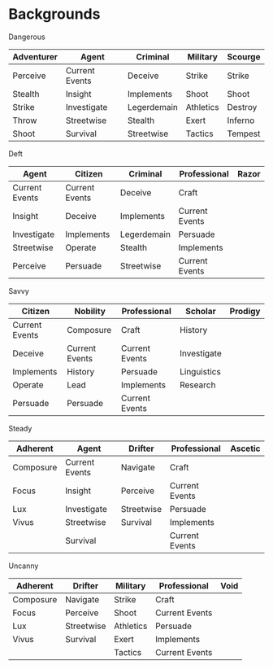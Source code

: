 # Backgrounds

Dangerous

| Adventurer | Agent | Criminal | Military | Scourge |
| --- | --- | --- | --- | --- |
| Perceive | Current Events | Deceive | Strike | Strike |
| Stealth | Insight | Implements | Shoot | Shoot |
| Strike | Investigate | Legerdemain | Athletics | Destroy |
| Throw | Streetwise | Stealth | Exert | Inferno |
| Shoot | Survival | Streetwise | Tactics | Tempest |

Deft

| Agent | Citizen | Criminal | Professional | Razor |
| --- | --- | --- | --- | --- |
| Current Events | Current Events | Deceive | Craft |  |
| Insight | Deceive | Implements | Current Events |  |
| Investigate | Implements | Legerdemain | Persuade |  |
| Streetwise | Operate | Stealth | Implements |  |
| Perceive | Persuade | Streetwise | Current Events |  |

Savvy

| Citizen | Nobility | Professional | Scholar | Prodigy |
| --- | --- | --- | --- | --- |
| Current Events | Composure | Craft | History |  |
| Deceive | Current Events | Current Events | Investigate |  |
| Implements | History | Persuade | Linguistics |  |
| Operate | Lead | Implements | Research |  |
| Persuade | Persuade | Current Events |  |  |

Steady

| Adherent | Agent | Drifter | Professional | Ascetic |
| --- | --- | --- | --- | --- |
| Composure | Current Events | Navigate | Craft |  |
| Focus | Insight | Perceive | Current Events |  |
| Lux | Investigate | Streetwise | Persuade |  |
| Vivus | Streetwise | Survival | Implements |  |
|  | Survival |  | Current Events |  |

Uncanny

| Adherent | Drifter | Military | Professional | Void |
| --- | --- | --- | --- | --- |
| Composure | Navigate | Strike | Craft |  |
| Focus | Perceive | Shoot | Current Events |  |
| Lux | Streetwise | Athletics | Persuade |  |
| Vivus | Survival | Exert | Implements |  |
|  |  | Tactics | Current Events |  |